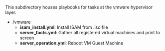 This subdirectory houses playbooks for tasks at the vmware hypervisor layer.

- /vmware
   - **isam_install.yml**: Install ISAM from .iso file
   - **server_facts.yml**: Gather all registered virtual machines and print to screen
   - **server_operation.yml**: Reboot VM Guest Machine
 

